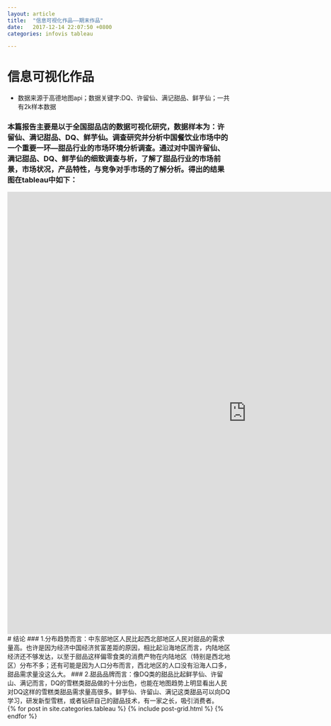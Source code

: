 ```yaml
---
layout: article
title:  "信息可视化作品——期末作品"
date:   2017-12-14 22:07:50 +0800
categories: infovis tableau

---
```


# 信息可视化作品
- 数据来源于高德地图api；数据关键字:DQ、许留仙、满记甜品、鲜芋仙；一共有2k样本数据
### 本篇报告主要是以于全国甜品店的数据可视化研究，数据样本为：许留仙、满记甜品、DQ、鲜芋仙。调查研究并分析中国餐饮业市场中的一个重要一环—甜品行业的市场环境分析调查。通过对中国许留仙、满记甜品、DQ、鲜芋仙的细致调查与析，了解了甜品行业的市场前景，市场状况，产品特性，与竞争对手市场的了解分析。得出的结果图在tableau中如下：
<iframe src="https://public.tableau.com/views/3_1067/1_1?:embed=y&:display_count=yes&publish=yes" width="1080px" height="1000px" frameborder="0"></iframe>
# 结论
### 1.分布趋势而言：中东部地区人民比起西北部地区人民对甜品的需求量高。也许是因为经济中国经济贫富差距的原因，相比起沿海地区而言，内陆地区经济还不够发达，以至于甜品这样偏零食类的消费产物在内陆地区（特别是西北地区）分布不多；还有可能是因为人口分布而言，西北地区的人口没有沿海人口多，甜品需求量没这么大。
### 2.甜品品牌而言：像DQ类的甜品比起鲜芋仙、许留山、满记而言，DQ的雪糕类甜品做的十分出色，也能在地图趋势上明显看出人民对DQ这样的雪糕类甜品需求量高很多。鲜芋仙、许留山、满记这类甜品可以向DQ学习，研发新型雪糕，或者钻研自己的甜品技术，有一家之长，吸引消费者。
<div class="tiles">
{% for post in site.categories.tableau %}
  {% include post-grid.html %}
{% endfor %}
</div><!-- /.tiles 把所有categories 有 tableau 的列出来-->

